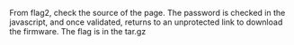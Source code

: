 From flag2, check the source of the page. The password is checked in the javascript, and once validated, returns to an unprotected link to download the firmware. The flag is in the tar.gz
